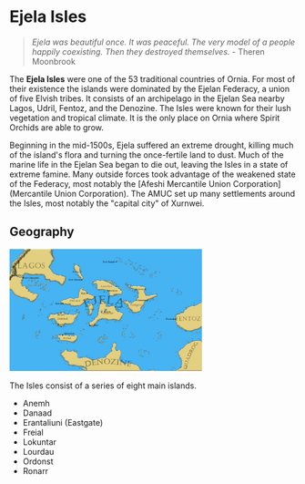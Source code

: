 # Ejela Isles

> *Ejela was beautiful once. It was peaceful. The very model of a people happily coexisting. Then they destroyed themselves.* - Theren Moonbrook 

The **Ejela Isles** were one of the 53 traditional countries of Ornia. For most of their existence the islands were dominated by the Ejelan Federacy, a union of five Elvish tribes. It consists of an archipelago in the Ejelan Sea nearby Lagos, Udril, Fentoz, and the Denozine. The Isles were known for their lush vegetation and tropical climate. It is the only place on Ornia where Spirit Orchids are able to grow.

Beginning in the mid-1500s, Ejela suffered an extreme drought, killing much of the island's flora and turning the once-fertile land to dust. Much of the marine life in the Ejelan Sea began to die out, leaving the Isles in a state of extreme famine. Many outside forces took advantage of the weakened state of the Federacy, most notably the [Afeshi Mercantile Union Corporation](Mercantile Union Corporation). The AMUC set up many settlements around the Isles, most notably the "capital city" of Xurnwei.

## Geography

<img src="https://raw.githubusercontent.com/lel-rc/Ornia-Wiki/master/assets/EjelaMap(Towns).png" style="zoom: 33%;" />

The Isles consist of a series of eight main islands. 

- Anemh
- Danaad
- Erantaliuni (Eastgate)
- Freial
- Lokuntar
- Lourdau
- Ordonst
- Ronarr
